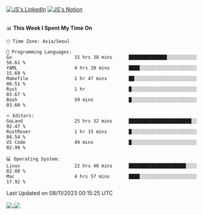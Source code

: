 
[![JS's LinkedIn](https://img.shields.io/badge/LinkedIn-blue?style=for-the-badge&logo=linkedin)](https://www.linkedin.com/in/jaeseung-lee-5a2a32139/) 
[![JS's Notion](https://img.shields.io/badge/Notion-black?style=for-the-badge&logo=notion)](https://bit.ly/ljswiki1) <br><br>
<!-- ![JS's GitHub stats](https://github-readme-stats-lemon-five.vercel.app/api?username=tkxkd0159&hide=contribs,prs,stars,issues&show_icons=true&theme=react&include_all_commits=true)   -->
<!-- ![Top Langs](https://github-readme-stats-lemon-five.vercel.app/api/top-langs/?username=tkxkd0159&layout=compact&hide=jupyter%20notebook,scss,html,css&langs_count=10)  -->


<!--START_SECTION:waka-->
📊 **This Week I Spent My Time On** 

```text
🕑︎ Time Zone: Asia/Seoul

💬 Programming Languages: 
Go                       15 hrs 38 mins      ██████████████░░░░░░░░░░░   56.61 % 
YAML                     4 hrs 20 mins       ████░░░░░░░░░░░░░░░░░░░░░   15.69 % 
Makefile                 1 hr 47 mins        ██░░░░░░░░░░░░░░░░░░░░░░░   06.51 % 
Rust                     1 hr                █░░░░░░░░░░░░░░░░░░░░░░░░   03.67 % 
Bash                     59 mins             █░░░░░░░░░░░░░░░░░░░░░░░░   03.60 % 

🔥 Editors: 
GoLand                   25 hrs 32 mins      ███████████████████████░░   92.47 % 
RustRover                1 hr 15 mins        █░░░░░░░░░░░░░░░░░░░░░░░░   04.54 % 
VS Code                  49 mins             █░░░░░░░░░░░░░░░░░░░░░░░░   02.99 % 

💻 Operating System: 
Linux                    22 hrs 40 mins      █████████████████████░░░░   82.08 % 
Mac                      4 hrs 57 mins       ████░░░░░░░░░░░░░░░░░░░░░   17.92 % 
```


 Last Updated on 08/11/2023 00:15:25 UTC
<!--END_SECTION:waka-->

<a href="https://github.com/tkxkd0159/dsalgo">
  <img align="center" src="https://github-readme-stats-lemon-five.vercel.app/api/pin/?username=tkxkd0159&repo=dsalgo&theme=react" />
</a>
<a href="https://github.com/tkxkd0159/books">
  <img align="center" src="https://github-readme-stats-lemon-five.vercel.app/api/pin/?username=tkxkd0159&repo=books&theme=react" />
</a>

<!---
- 🔭 I’m currently working on ...
- 🌱 I’m currently learning blockchain and distributed network
- 👯 I’m looking to collaborate on ...
- 🤔 I’m looking for help with ...
- 💬 Ask me about ...
- 📫 How to reach me: ...
- 😄 Pronouns: ...
- ⚡ Fun fact: ...
-->
